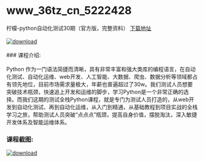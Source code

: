 # www_36tz_cn_5222428
柠檬-python自动化测试30期（官方版，完整资料）
[下载地址](http://www.36tz.cn/article/5222428 "下载地址")
<br/></br>[![download](http://36tz.cn/muke_img/2021_03_1-23-300x181.png "下载地址")](http://www.36tz.cn/article/5222428 "下载地址")
<br/></br>### 课程介绍:<br/></br>Python 作为一门语法简捷而清晰，具有非常丰富和强大类库的编程语言，在自动化测试、自动化运维、web开发、人工智能、大数据、爬虫、数据分析等领域都占有领先地位，目前市场需求量极大，年薪也普遍超过了30w。我们测试人员想要突破技术瓶颈，快速追上开发和运维的脚步，学习Python是一个非常正确的选择。而我们这期的测试全栈Python课程，就是专门为测试人员打造的，从web开发到自动化测试、再到自动化运维，从入门到精通，从基础教程到项目实战的全栈学习之旅，帮助测试人员突破“点点点”瓶颈，提高自身价值，摆脱淘汰，深入敏捷开发体系及智能运维体系。

### 课程截图:
[![download](http://36tz.cn/muke_img/2022_01_2-32.png "下载地址")](http://www.36tz.cn/article/5222428 "下载地址")
